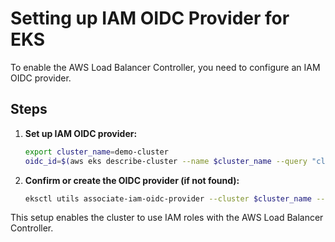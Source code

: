 # Setting up IAM OIDC Provider for EKS

To enable the AWS Load Balancer Controller, you need to configure an IAM OIDC provider.

## Steps

1. **Set up IAM OIDC provider:**
    ```bash
    export cluster_name=demo-cluster
    oidc_id=$(aws eks describe-cluster --name $cluster_name --query "cluster.identity.oidc.issuer" --output text | cut -d '/' -f 5)
    ```
2. **Confirm or create the OIDC provider (if not found):**
     ```bash
     eksctl utils associate-iam-oidc-provider --cluster $cluster_name --approve
     ```
This setup enables the cluster to use IAM roles with the AWS Load Balancer Controller.
